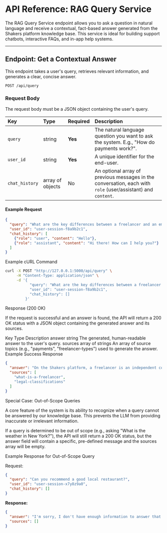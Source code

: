 # API Reference: RAG Query Service

The RAG Query Service endpoint allows you to ask a question in natural language and receive a contextual, fact-based answer generated from the Shakers platform knowledge base. This service is ideal for building support chatbots, interactive FAQs, and in-app help systems.

---

## Endpoint: Get a Contextual Answer

This endpoint takes a user's query, retrieves relevant information, and generates a clear, concise answer.

`POST /api/query`

### Request Body

The request body must be a JSON object containing the user's query.

| Key       | Type   | Required | Description                                                                                                      |
| :-------- | :----- | :------- | :--------------------------------------------------------------------------------------------------------------- |
| `query`   | string | **Yes**  | The natural language question you want to ask the system. E.g., "How do payments work?".                         |
| `user_id` | string | **Yes**  | A unique identifier for the end-user. |
| `chat_history` | array of objects | No       | An optional array of previous messages in the conversation, each with `role` (user/assistant) and `content`. |

#### Example Request

```json
{
  "query": "What are the key differences between a freelancer and an employee on Shakers?",
  "user_id": "user-session-f8a9b2c1",
  "chat_history": [
    {"role": "user", "content": "Hello"},
    {"role": "assistant", "content": "Hi there! How can I help you?"}
  ]
}
```

Example cURL Command
```bash
curl -X POST "http://127.0.0.1:5000/api/query" \
     -H "Content-Type: application/json" \
     -d '{
           "query": "What are the key differences between a freelancer and an employee on Shakers?",
           "user_id": "user-session-f8a9b2c1",
           "chat_history": []
         }'
```

Response (200 OK)

If the request is successful and an answer is found, the API will return a 200 OK status with a JSON object containing the generated answer and its sources.

Key	Type	Description
answer	string	The generated, human-readable answer to the user's query.
sources	array of strings	An array of source topics (e.g., "payments", "freelancer-types") used to generate the answer.
Example Success Response
```json
{
  "answer": "On the Shakers platform, a freelancer is an independent contractor who operates their own business and is hired on a per-project basis. An employee, on the other hand, would be a direct hire for a company. Shakers is primarily a platform for connecting with freelancers, who manage their own taxes and benefits.",
  "sources": [
    "what-is-a-freelancer",
    "legal-classifications"
  ]
}
```
Special Case: Out-of-Scope Queries

A core feature of the system is its ability to recognize when a query cannot be answered by our knowledge base. This prevents the LLM from providing inaccurate or irrelevant information.

If a query is determined to be out of scope (e.g., asking "What is the weather in New York?"), the API will still return a 200 OK status, but the answer field will contain a specific, pre-defined message and the sources array will be empty.

Example Response for Out-of-Scope Query

Request:

```json
{
  "query": "Can you recommend a good local restaurant?",
  "user_id": "user-session-x7y8z9a0",
  "chat_history": []
}
```

**Response:**

```json
{
  "answer": "I'm sorry, I don't have enough information to answer that question based on the provided documents.",
  "sources": []
}
```
